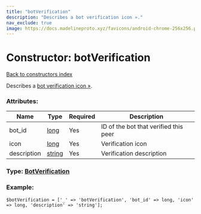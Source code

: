 ```yaml
---
title: "botVerification"
description: "Describes a bot verification icon »."
nav_exclude: true
image: https://docs.madelineproto.xyz/favicons/android-chrome-256x256.png
---
```

# Constructor: botVerification  
[Back to constructors index](/API_docs/constructors/index.html)



Describes a [bot verification icon »](https://core.telegram.org/api/bots/verification).

### Attributes:

| Name     |    Type       | Required | Description |
|----------|---------------|----------|-------------|
|bot\_id|[long](/API_docs/types/long.html) | Yes|ID of the bot that verified this peer|
|icon|[long](/API_docs/types/long.html) | Yes|Verification icon|
|description|[string](/API_docs/types/string.html) | Yes|Verification description|



### Type: [BotVerification](/API_docs/types/BotVerification.html)


### Example:

```
$botVerification = ['_' => 'botVerification', 'bot_id' => long, 'icon' => long, 'description' => 'string'];
```  
